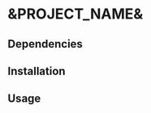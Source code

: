 # &PROJECT_NAME&
[comment]: <> (Add the travis build status)

[comment]: <> (Give a short explanation of the project)


## Dependencies
[comment]: <> (Add dependencies through badges from https://img.shields.io)


## Installation
[comment]: <> (Provide installation instructions)


## Usage
[comment]: <> (Provide usage examples)

